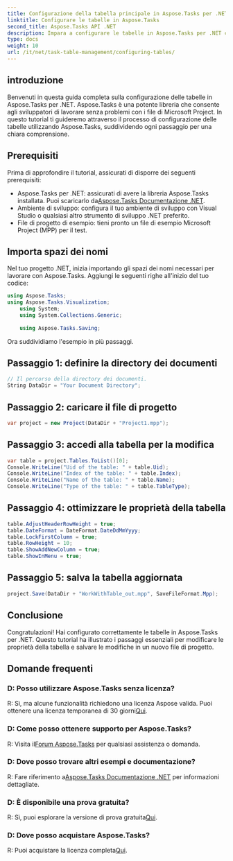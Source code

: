 ```yaml
---
title: Configurazione della tabella principale in Aspose.Tasks per .NET
linktitle: Configurare le tabelle in Aspose.Tasks
second_title: Aspose.Tasks API .NET
description: Impara a configurare le tabelle in Aspose.Tasks per .NET con questa guida passo passo. Migliora la tua esperienza di gestione dei progetti senza sforzo.
type: docs
weight: 10
url: /it/net/task-table-management/configuring-tables/
---
```

## introduzione
Benvenuti in questa guida completa sulla configurazione delle tabelle in Aspose.Tasks per .NET. Aspose.Tasks è una potente libreria che consente agli sviluppatori di lavorare senza problemi con i file di Microsoft Project. In questo tutorial ti guideremo attraverso il processo di configurazione delle tabelle utilizzando Aspose.Tasks, suddividendo ogni passaggio per una chiara comprensione.
## Prerequisiti
Prima di approfondire il tutorial, assicurati di disporre dei seguenti prerequisiti:
-  Aspose.Tasks per .NET: assicurati di avere la libreria Aspose.Tasks installata. Puoi scaricarlo da[Aspose.Tasks Documentazione .NET](https://reference.aspose.com/tasks/net/).
- Ambiente di sviluppo: configura il tuo ambiente di sviluppo con Visual Studio o qualsiasi altro strumento di sviluppo .NET preferito.
- File di progetto di esempio: tieni pronto un file di esempio Microsoft Project (MPP) per il test.
## Importa spazi dei nomi
Nel tuo progetto .NET, inizia importando gli spazi dei nomi necessari per lavorare con Aspose.Tasks. Aggiungi le seguenti righe all'inizio del tuo codice:
```csharp
using Aspose.Tasks;
using Aspose.Tasks.Visualization;
    using System;
    using System.Collections.Generic;
    
    using Aspose.Tasks.Saving;
```
Ora suddividiamo l'esempio in più passaggi.
## Passaggio 1: definire la directory dei documenti
```csharp
// Il percorso della directory dei documenti.
String DataDir = "Your Document Directory";
```
## Passaggio 2: caricare il file di progetto
```csharp
var project = new Project(DataDir + "Project1.mpp");
```
## Passaggio 3: accedi alla tabella per la modifica
```csharp
var table = project.Tables.ToList()[0];
Console.WriteLine("Uid of the table: " + table.Uid);
Console.WriteLine("Index of the table: " + table.Index);
Console.WriteLine("Name of the table: " + table.Name);
Console.WriteLine("Type of the table: " + table.TableType);
```
## Passaggio 4: ottimizzare le proprietà della tabella
```csharp
table.AdjustHeaderRowHeight = true;
table.DateFormat = DateFormat.DateDdMmYyyy;
table.LockFirstColumn = true;
table.RowHeight = 10;
table.ShowAddNewColumn = true;
table.ShowInMenu = true;
```
## Passaggio 5: salva la tabella aggiornata
```csharp
project.Save(DataDir + "WorkWithTable_out.mpp", SaveFileFormat.Mpp);
```
## Conclusione
Congratulazioni! Hai configurato correttamente le tabelle in Aspose.Tasks per .NET. Questo tutorial ha illustrato i passaggi essenziali per modificare le proprietà della tabella e salvare le modifiche in un nuovo file di progetto.
## Domande frequenti
### D: Posso utilizzare Aspose.Tasks senza licenza?
 R: Sì, ma alcune funzionalità richiedono una licenza Aspose valida. Puoi ottenere una licenza temporanea di 30 giorni[Qui](https://purchase.aspose.com/temporary-license/).
### D: Come posso ottenere supporto per Aspose.Tasks?
 R: Visita il[Forum Aspose.Tasks](https://forum.aspose.com/c/tasks/15) per qualsiasi assistenza o domanda.
### D: Dove posso trovare altri esempi e documentazione?
 R: Fare riferimento a[Aspose.Tasks Documentazione .NET](https://reference.aspose.com/tasks/net/) per informazioni dettagliate.
### D: È disponibile una prova gratuita?
 R: Sì, puoi esplorare la versione di prova gratuita[Qui](https://releases.aspose.com/).
### D: Dove posso acquistare Aspose.Tasks?
 R: Puoi acquistare la licenza completa[Qui](https://purchase.aspose.com/buy).